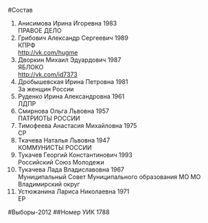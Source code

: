 #Состав
1. Анисимова Ирина Игоревна 1983   
    ПРАВОЕ ДЕЛО
2. Грибович Александр Сергеевич 1989   
    КПРФ  
    http://vk.com/hugme
3. Дворкин Михаил Эдуардович 1987   
    ЯБЛОКО  
    http://vk.com/id7373
4. Дробышевская Ирина Петровна 1981   
    За женщин России
5. Руденко Ирина Александровна 1961   
    ЛДПР
6. Смирнова Ольга Львовна 1957   
    ПАТРИОТЫ РОССИИ
7. Тимофеева Анастасия Михайловна 1975   
    СР
8. Ткачева Наталья Львовна 1947   
    КОММУНИСТЫ РОССИИ
9. Тукачев Георгий Константинович 1993   
    Российский Союз Молодежи
10. Тукачева Лада Владиславовна 1967   
    Муниципальный Совет Муниципального образования МО МО Владимирский округ
11. Устюжанина Лариса Николаевна 1971   
    ЕР

#Выборы-2012
##Номер УИК
1788
